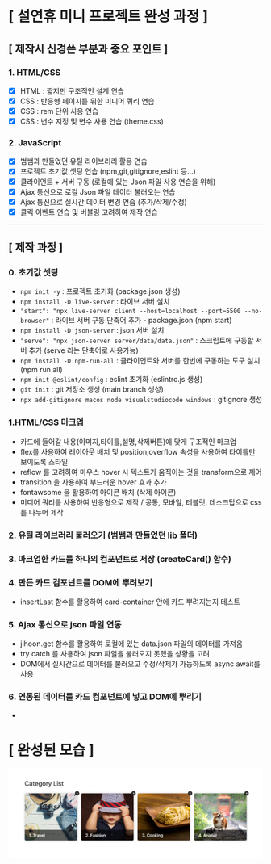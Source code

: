 # [ 설연휴 미니 프로젝트 완성 과정 ]

## [ 제작시 신경쓴 부분과 중요 포인트 ]

### 1. HTML/CSS

- [x] HTML : 짧지만 구조적인 설계 연습
- [x] CSS : 반응형 페이지를 위한 미디어 쿼리 연습
- [x] CSS : rem 단위 사용 연습
- [x] CSS : 변수 지정 및 변수 사용 연습 (theme.css)

### 2. JavaScript

- [x] 범쌤과 만들었던 유틸 라이브러리 활용 연습
- [x] 프로젝트 초기값 셋팅 연습 (npm,git,gitignore,eslint 등...)
- [x] 클라이언트 + 서버 구동 (로컬에 있는 Json 파일 사용 연습을 위해)
- [x] Ajax 통신으로 로컬 Json 파일 데이터 불러오는 연습
- [x] Ajax 통신으로 실시간 데이터 변경 연습 (추가/삭제/수정)
- [x] 클릭 이벤트 연습 및 버블링 고려하여 제작 연습

---

## [ 제작 과정 ]

### 0. 초기값 셋팅

- `npm init -y` : 프로젝트 초기화 (package.json 생성)
- `npm install -D live-server` : 라이브 서버 설치
- `"start": "npx live-server client --host=localhost --port=5500 --no-browser"` : 라이브 서버 구동 단축어 추가 - package.json (npm start)
- `npm install -D json-server` : json 서버 설치
- `"serve": "npx json-server server/data/data.json"` : 스크립트에 구동할 서버 추가 (serve 라는 단축어로 사용가능)
- `npm install -D npm-run-all` : 클라이언트와 서버를 한번에 구동하는 도구 설치 (npm run all)
- `npm init @eslint/config` : eslint 초기화 (eslintrc.js 생성)
- `git init` : git 저장소 생성 (main branch 생성)
- `npx add-gitignore macos node visualstudiocode windows` : gitignore 생성

### 1.HTML/CSS 마크업

- 카드에 들어갈 내용(이미지,타이틀,설명,삭제버튼)에 맞게 구조적인 마크업
- flex를 사용하여 레이아웃 배치 및 position,overflow 속성을 사용하여 타이틀만 보이도록 스타일
- reflow 를 고려하여 마우스 hover 시 텍스트가 움직이는 것을 transform으로 제어
- transition 을 사용하여 부드러운 hover 효과 추가
- fontawsome 을 활용하여 아이콘 배치 (삭제 아이콘)
- 미디어 쿼리를 사용하여 반응형으로 제작 / 공통, 모바일, 테블릿, 데스크탑으로 css를 나누어 제작

### 2. 유틸 라이브러리 불러오기 (범쌤과 만들었던 lib 폴더)

### 3. 마크업한 카드를 하나의 컴포넌트로 저장 (createCard() 함수)

### 4. 만든 카드 컴포넌트를 DOM에 뿌려보기

- insertLast 함수를 활용하여 card-container 안에 카드 뿌려지는지 테스트

### 5. Ajax 통신으로 json 파일 연동

- jihoon.get 함수를 활용하여 로컬에 있는 data.json 파일의 데이터를 가져옴
- try catch 를 사용하여 json 파일을 불러오지 못했을 상황을 고려
- DOM에서 실시간으로 데이터를 불러오고 수정/삭제가 가능하도록 async await를 사용

### 6. 연동된 데이터를 카드 컴포넌트에 넣고 DOM에 뿌리기

-

# [ 완성된 모습 ]

![](2023-01-22-13-19-01.png)

